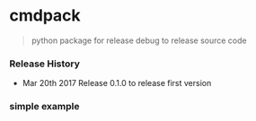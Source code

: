 # cmdpack
> python package for release debug to release source code

### Release History
* Mar 20th 2017 Release 0.1.0 to release first version


### simple example
```python

```

